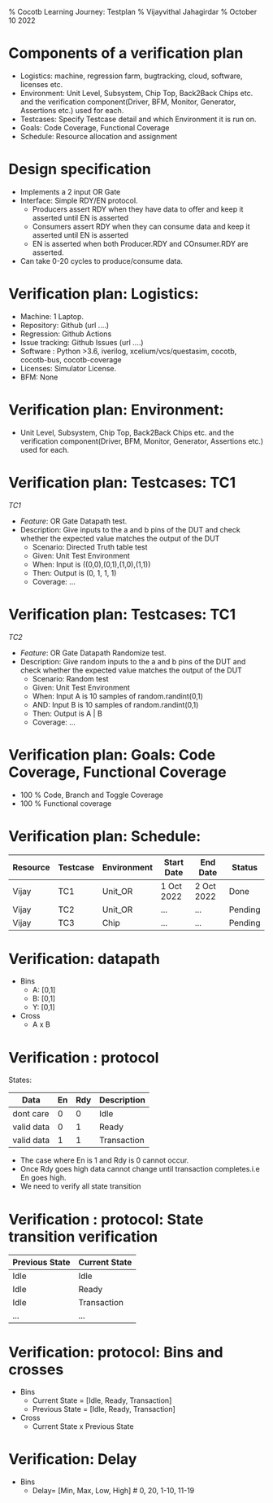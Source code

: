 % Cocotb Learning Journey: Testplan
% Vijayvithal Jahagirdar
% October 10 2022

# Components of a verification plan

* Logistics: machine, regression farm, bugtracking, cloud, software, licenses etc.
* Environment: Unit Level, Subsystem, Chip Top, Back2Back Chips etc. and the verification component(Driver, BFM, Monitor, Generator, Assertions etc.) used for each.
* Testcases: Specify Testcase detail and which Environment it is run on.
* Goals: Code Coverage, Functional Coverage
* Schedule: Resource allocation and assignment

# Design specification

* Implements a 2 input OR Gate
* Interface: Simple RDY/EN protocol.
	* Producers assert RDY when they have data to offer and keep it asserted until EN is asserted
	* Consumers assert RDY when they can consume data and keep it asserted until EN is asserted
	* EN is asserted when both Producer.RDY and COnsumer.RDY are asserted.
* Can take 0-20 cycles to produce/consume data.


# Verification plan: Logistics:

* Machine: 1 Laptop.
* Repository: Github (url ....)
* Regression: Github Actions
* Issue tracking: Github Issues (url ....)
* Software : Python >3.6, iverilog, xcelium/vcs/questasim, cocotb, cocotb-bus, cocotb-coverage
* Licenses: Simulator License.
* BFM: None

# Verification plan: Environment:

* Unit Level, Subsystem, Chip Top, Back2Back Chips etc. and the verification component(Driver, BFM, Monitor, Generator, Assertions etc.) used for each.

# Verification plan: Testcases: TC1

*TC1*

* *Feature*: OR Gate Datapath test.
* Description: Give inputs to the a and b pins of the DUT and check whether the expected value matches the output of the DUT
	* Scenario: Directed Truth table test
	* Given: Unit Test Environment
	* When: Input is ((0,0),(0,1),(1,0),(1,1))
	* Then: Output is (0, 1, 1, 1)
	* Coverage: ...

# Verification plan: Testcases: TC1

*TC2*

* *Feature*: OR Gate Datapath Randomize test.
* Description: Give random inputs to the a and b pins of the DUT and check whether the expected value matches the output of the DUT
	* Scenario: Random test
	* Given: Unit Test Environment
	* When: Input A is 10 samples of random.randint(0,1)
	* AND: Input B is 10 samples of random.randint(0,1)
	* Then: Output is  A | B
	* Coverage: ...

# Verification plan: Goals: Code Coverage, Functional Coverage

* 100 % Code, Branch and Toggle Coverage
* 100 % Functional coverage

# Verification plan: Schedule:

| Resource | Testcase | Environment | Start Date | End Date   | Status  |
| ----     | --       | --          | --         | --         | --      |
| Vijay    | TC1      | Unit_OR     | 1 Oct 2022 | 2 Oct 2022 | Done    |
| Vijay    | TC2      | Unit_OR     | ...        | ...        | Pending |
| Vijay    | TC3      | Chip        | ...        | ...        | Pending |
# Verification: datapath

* Bins
	* A: [0,1] 
	* B: [0,1] 
	* Y: [0,1] 
* Cross
	* A x B

# Verification : protocol

States:

| Data       | En | Rdy | Description |
| --         | -- | --  | --          |
| dont care  | 0  | 0   | Idle        |
| valid data | 0  | 1   | Ready       |
| valid data | 1  | 1   | Transaction |

* The case where En is 1 and Rdy is 0 cannot occur.
* Once Rdy goes high data cannot change until transaction completes.i.e En goes high.
* We need to verify all state transition


 
# Verification : protocol: State transition verification

| Previous State | Current State |
| ---            | ---           |
| Idle           | Idle          |
| Idle           | Ready         |
| Idle           | Transaction   |
| ...            | ...           |

# Verification: protocol: Bins and crosses

* Bins
	* Current State = [Idle, Ready, Transaction]
	* Previous State = [Idle, Ready, Transaction]
* Cross
	* Current State x Previous State

# Verification: Delay

* Bins
	* Delay= [Min, Max, Low, High] # 0, 20, 1-10, 11-19
